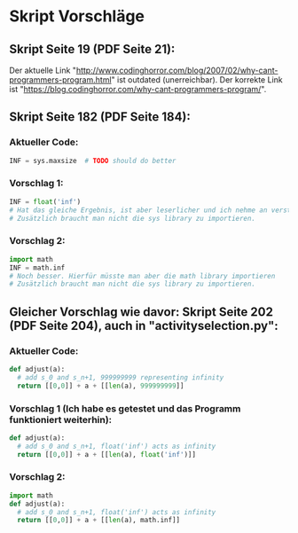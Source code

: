 # Skript Vorschläge

## Skript Seite 19 (PDF Seite 21):
Der aktuelle Link "http://www.codinghorror.com/blog/2007/02/why-cant-programmers-program.html" ist outdated (unerreichbar).
Der korrekte Link ist "https://blog.codinghorror.com/why-cant-programmers-program/".


## Skript Seite 182 (PDF Seite 184):
###	Aktueller Code:
```Python
INF = sys.maxsize  # TODO should do better
```
###	Vorschlag 1:
```Python
INF = float('inf')  
# Hat das gleiche Ergebnis, ist aber leserlicher und ich nehme an verständlicher.
# Zusätzlich braucht man nicht die sys library zu importieren.
```

###	Vorschlag 2:
```Python
import math
INF = math.inf  
# Noch besser. Hierfür müsste man aber die math library importieren
# Zusätzlich braucht man nicht die sys library zu importieren.
```

## Gleicher Vorschlag wie davor: Skript Seite 202 (PDF Seite 204), auch in "activityselection.py":

###	Aktueller Code:
```Python
def adjust(a):
  # add s_0 and s_n+1, 999999999 representing infinity
  return [[0,0]] + a + [[len(a), 999999999]]
```
###	Vorschlag 1 (Ich habe es getestet und das Programm funktioniert weiterhin):
```Python
def adjust(a):
  # add s_0 and s_n+1, float('inf') acts as infinity
  return [[0,0]] + a + [[len(a), float('inf')]]
```

###	Vorschlag 2:
```Python
import math
def adjust(a):
  # add s_0 and s_n+1, float('inf') acts as infinity
  return [[0,0]] + a + [[len(a), math.inf]]
```
